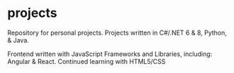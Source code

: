 # projects
 Repository for personal projects.
 Projects written in C#/.NET 6 & 8, Python, & Java. 
 
 Frontend written with JavaScript Frameworks and Libraries, including: Angular & React. Continued learning with HTML5/CSS  
